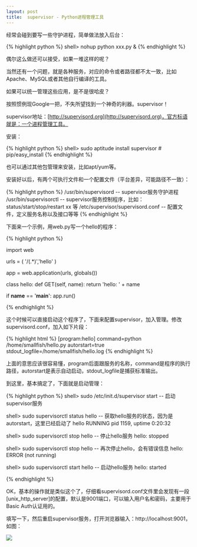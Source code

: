 ```yaml
---
layout: post
title:  supervisor - Python进程管理工具
---
```


经常会碰到要写一些守护进程，简单做法放入后台：

{% highlight python %}
shell> nohup python xxx.py &
{% endhighlight %}

偶尔这么做还可以接受，如果一堆这样的呢？

当然还有一个问题，就是各种服务，对应的命令或者路径都不太一致，比如Apache、MySQL或者其他自行编译的工具。

如果可以统一管理这些应用，是不是很哈皮？

按照惯例现Google一把，不失所望找到一个神奇的利器。supervisor！

supervisor地址：[http://supervisord.org](http://supervisord.org)，官方标语就是：一个进程管理工具。

安装：

{% highlight python %}
shell> sudo aptitude install supervisor # pip/easy_install
{% endhighlight %}

也可以通过其他包管理来安装，比如apt/yum等。

安装好以后，有两个可执行文件和一个配置文件（平台差异，可能路径不一致）：

{% highlight python %}
/usr/bin/supervisord             --  supervisor服务守护进程
/usr/bin/supervisorctl           --  supervisor服务控制程序，比如：status/start/stop/restart xx 等
/etc/supervisor/supervisord.conf --  配置文件，定义服务名称以及接口等等
{% endhighlight %}

下面来一个示例，用web.py写一个hello的程序：

{% highlight python %}

import web

urls = (
    '/(.*)','hello'
)

app = web.application(urls, globals())

class hello:
    def GET(self, name):
        return 'hello: ' + name

if __name__ == '__main__':
    app.run() 

{% endhighlight %}

这个时候可以直接启动这个程序了，下面来配置supervisor，加入管理。修改supervisord.conf，加入如下片段：

{% highlight html %}
[program:hello]
command=python /home/smallfish/hello.py
autorstart=true
stdout_logfile=/home/smallfish/hello.log
{% endhighlight %}

上面的意思应该很容易懂，program后面跟服务的名称，command是程序的执行路径，autorstart是表示自动启动，stdout_logfile是捕获标准输出。

到这里，基本搞定了，下面就是启动管理：

{% highlight python %}
shell> sudo /etc/init.d/supervisor start   -- 启动supervisor服务

shell> sudo supervisorctl status hello     -- 获取hello服务的状态，因为是autorstart，这里已经启动了
hello  RUNNING    pid 1159, uptime 0:20:32

shell> sudo supervisorctl stop hello       -- 停止hello服务
hello: stopped

shell> sudo supervisorctl stop hello       -- 再次停止hello，会有错误信息
hello: ERROR (not running)

shell> sudo supervisorctl start hello      -- 启动hello服务
hello: started

{% endhighlight %}

OK，基本的操作就是类似这个了，仔细看supervisord.conf文件里会发现有一段[unix_http_server]的配置，默认是9001端口，可以输入用户名和密码，主要用于Basic Auth认证用的。

填写一下，然后重启supervisor服务，打开浏览器输入：http://localhost:9001，如图：

![](/images/supervisor-web.png)
